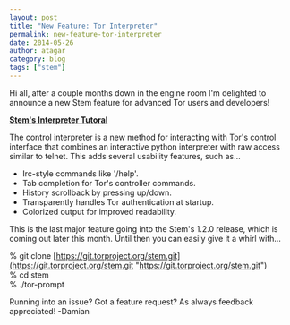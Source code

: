 ```yaml
---
layout: post
title: "New Feature: Tor Interpreter"
permalink: new-feature-tor-interpreter
date: 2014-05-26
author: atagar
category: blog
tags: ["stem"]
---
```


Hi all, after a couple months down in the engine room I'm delighted to announce a new Stem feature for advanced Tor users and developers!

**[Stem's Interpreter Tutoral](https://stem.torproject.org/tutorials/down_the_rabbit_hole.html)**

The control interpreter is a new method for interacting with Tor's control interface that combines an interactive python interpreter with raw access similar to telnet. This adds several usability features, such as...

- Irc-style commands like '/help'.
- Tab completion for Tor's controller commands.
- History scrollback by pressing up/down.
- Transparently handles Tor authentication at startup.
- Colorized output for improved readability.

This is the last major feature going into the Stem's 1.2.0 release, which is coming out later this month. Until then you can easily give it a whirl with...

% git clone [https://git.torproject.org/stem.git](https://git.torproject.org/stem.git "https://git.torproject.org/stem.git")  
% cd stem  
% ./tor-prompt

Running into an issue? Got a feature request? As always feedback appreciated! -Damian

